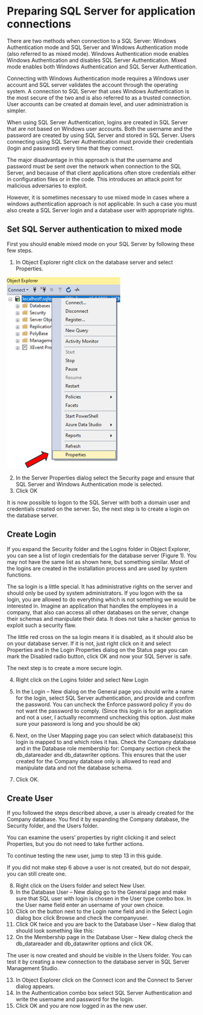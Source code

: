 # Preparing SQL Server for application connections

There are two methods when connection to a SQL Server: Windows Authentication mode and SQL Server and Windows Authentication mode (also referred to as mixed mode). Windows Authentication mode enables Windows Authentication and disables SQL Server Authentication. Mixed mode enables both Windows Authentication and SQL Server Authentication. 

Connecting with Windows Authentication mode requires a Windows user account and SQL server validates the account through the operating system. A connection to SQL Server that uses Windows Authentication is the most secure of the two and is also referred to as a trusted connection. User accounts can be created at domain level, and user administration is simpler. 

When using SQL Server Authentication, logins are created in SQL Server that are not based on Windows user accounts. Both the username and the password are created by using SQL Server and stored in SQL Server. Users connecting using SQL Server Authentication must provide their credentials (login and password) every time that they connect.

The major disadvantage in this approach is that the username and password must be sent over the network when connection to the SQL Server, and because of that client applications often store credentials either in configuration files or in the code. This introduces an attack point for malicious adversaries to exploit.

However, it is sometimes necessary to use mixed mode in cases where a windows authentication approach is not applicable. In such a case you must also create a SQL Server login and a database user with appropriate rights.

## Set SQL Server authentication to mixed mode

First you should enable mixed mode on your SQL Server by following these few steps. 

1.	In Object Explorer right click on the database server and select Properties.

![alt text](https://github.com/UCN-Programming2-Course/DatabaseConnectionSample/blob/master/graphics/Picture1.png "")

2.	In the Server Properties dialog select the Security page and ensure that SQL Server and Windows Authentication mode is selected.
3.	Click OK

It is now possible to logon to the SQL Server with both a domain user and credentials created on the server. So, the next step is to create a login on the database server.

## Create Login

If you expand the Security folder and the Logins folder in Object Explorer, you can see a list of login credentials for the database server (Figure 1). You may not have the same list as shown here, but something similar. Most of the logins are created in the installation process and are used by system functions.

The sa login is a little special. It has administrative rights on the server and should only be used by system administrators. If you logon with the sa login, you are allowed to do everything which is not something we would be interested in. Imagine an application that handles the employees in a company, that also can access all other databases on the server, change their schemas and manipulate their data. It does not take a hacker genius to exploit such a security flaw. 

The little red cross on the sa login means it is disabled, as it should also be on your database server. If it is not, just right click on it and select Properties and in the Login Properties dialog on the Status page you can mark the Disabled radio button, click OK and now your SQL Server is safe.

The next step is to create a more secure login.

4.	Right click on the Logins folder and select New Login
5.	In the Login – New dialog on the General page you should write a name for the login, select SQL Server authentication, and provide and confirm the password. You can uncheck the Enforce password policy if you do not want the password to comply. (Since this login is for an application and not a user, I actually recommend unchecking this option. Just make sure your password is long and you should be ok)

6.	Next, on the User Mapping page you can select which database(s) this login is mapped to and which roles it has. Check the Company database and in the Database role membership for: Company section check the db_datareader and db_datawriter options. This ensures that the user created for the Company database only is allowed to read and manipulate data and not the database schema.

7.	Click OK.

## Create User

If you followed the steps described above, a user is already created for the Company database. You find it by expanding the Company database, the Security folder, and the Users folder. 

You can examine the users’ properties by right clicking it and select Properties, but you do not need to take further actions.

To continue testing the new user, jump to step 13 in this guide.

If you did not make step 6 above a user is not created, but do not despair, you can still create one.

8.	Right click on the Users folder and select New User.
9.	In the Database User – New dialog go to the General page and make sure that SQL user with login is chosen in the User type combo box. In the User name field enter an username of your own choice. 
10.	Click on the   button next to the Login name field and in the Select Login dialog box click Browse and check the companyuser. 
11.	Click OK twice and you are back to the Database User – New dialog that should look something like this:
12.	On the Membership page in the Database User – New dialog check the db_datareader and db_datawriter options and click OK. 

The user is now created and should be visible in the Users folder. You can test it by creating a new connection to the database server in SQL Server Management Studio.

13.	In Object Explorer click on the Connect icon and the Connect to Server dialog appears.
14.	In the Authentication combo box select SQL Server Authentication and write the username and password for the login.
15.	Click OK and you are now logged in as the new user.

